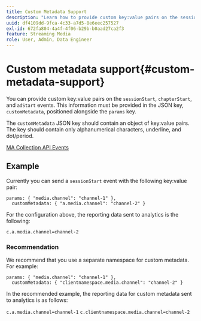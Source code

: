 ```yaml
---
title: Custom Metadata Support
description: "Learn how to provide custom key:value pairs on the sessionStart, chapterStart, and adStart events."
uuid: df4109dd-9fca-4c33-a7d5-8e6eec257527
exl-id: 672fa804-4a4f-4f06-b29b-b0aad27ca2f3
feature: Streaming Media
role: User, Admin, Data Engineer
---
```

# Custom metadata support{#custom-metadata-support}

You can provide custom key:value pairs on the `sessionStart`, `chapterStart`, and `adStart` events. This information must be provided in the JSON key, `customMetadata`, positioned alongside the `params` key.

The `customMetadata` JSON key should contain an object of key:value pairs. The key should contain only alphanumerical characters, underline, and dot/period.

[MA Collection API Events](../mc-api-ref/mc-api-events-req.md)

## Example

Currently you can send a `sessionStart` event with the following key:value pair:

```
params: { "media.channel": "channel-1" },
  customMetadata: { "a.media.channel": "channel-2" }
```

For the configuration above, the reporting data sent to analytics is the following:

`c.a.media.channel=channel-2`

### Recommendation

We recommend that you use a separate namespace for custom metadata. For example:

```
params: { "media.channel": "channel-1" },
  customMetadata: { "clientnamespace.media.channel": "channel-2" }
```

 In the recommended example, the reporting data for custom metadata sent to analytics is as follows:

`c.a.media.channel=channel-1`
`c.clientnamespace.media.channel=channel-2`
